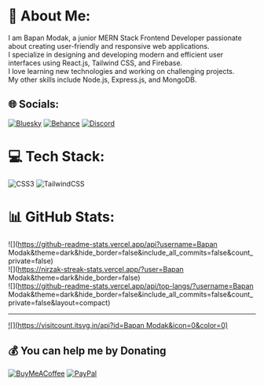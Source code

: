 # 💫 About Me:
I am Bapan Modak, a junior MERN Stack Frontend Developer passionate about creating user-friendly and responsive web applications. </br> I specialize in designing and developing modern and efficient user interfaces using React.js, Tailwind CSS, and Firebase. </br> I love learning new technologies and working on challenging projects.  </br>My other skills include Node.js, Express.js, and MongoDB.


## 🌐 Socials:
[![Bluesky](https://img.shields.io/badge/bluesky-0285FF?style=for-the-badge&logo=bluesky&logoColor=%23FFFFFF)](https://bsky.app/profile/hello) [![Behance](https://img.shields.io/badge/Behance-1769ff?logo=behance&logoColor=white)](https://behance.net/hello) [![Discord](https://img.shields.io/badge/Discord-%237289DA.svg?logo=discord&logoColor=white)](https://discord.gg/hello) 

# 💻 Tech Stack:
![CSS3](https://img.shields.io/badge/css3-%231572B6.svg?style=for-the-badge&logo=css3&logoColor=white) ![TailwindCSS](https://img.shields.io/badge/tailwindcss-%2338B2AC.svg?style=for-the-badge&logo=tailwind-css&logoColor=white)
# 📊 GitHub Stats:
![](https://github-readme-stats.vercel.app/api?username=Bapan Modak&theme=dark&hide_border=false&include_all_commits=false&count_private=false)<br/>
![](https://nirzak-streak-stats.vercel.app/?user=Bapan Modak&theme=dark&hide_border=false)<br/>
![](https://github-readme-stats.vercel.app/api/top-langs/?username=Bapan Modak&theme=dark&hide_border=false&include_all_commits=false&count_private=false&layout=compact)

---
[![](https://visitcount.itsvg.in/api?id=Bapan Modak&icon=0&color=0)](https://visitcount.itsvg.in)

  ## 💰 You can help me by Donating
  [![BuyMeACoffee](https://img.shields.io/badge/Buy%20Me%20a%20Coffee-ffdd00?style=for-the-badge&logo=buy-me-a-coffee&logoColor=black)](https://buymeacoffee.com/no) [![PayPal](https://img.shields.io/badge/PayPal-00457C?style=for-the-badge&logo=paypal&logoColor=white)](https://paypal.me/mo) 

  
<!-- Proudly created with GPRM ( https://gprm.itsvg.in ) -->
